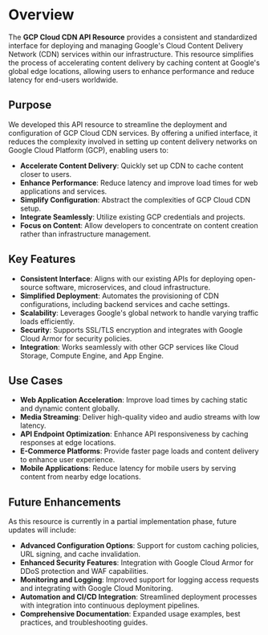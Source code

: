 # Overview

The **GCP Cloud CDN API Resource** provides a consistent and standardized interface for deploying and managing Google's Cloud Content Delivery Network (CDN) services within our infrastructure. This resource simplifies the process of accelerating content delivery by caching content at Google's global edge locations, allowing users to enhance performance and reduce latency for end-users worldwide.

## Purpose

We developed this API resource to streamline the deployment and configuration of GCP Cloud CDN services. By offering a unified interface, it reduces the complexity involved in setting up content delivery networks on Google Cloud Platform (GCP), enabling users to:

- **Accelerate Content Delivery**: Quickly set up CDN to cache content closer to users.
- **Enhance Performance**: Reduce latency and improve load times for web applications and services.
- **Simplify Configuration**: Abstract the complexities of GCP Cloud CDN setup.
- **Integrate Seamlessly**: Utilize existing GCP credentials and projects.
- **Focus on Content**: Allow developers to concentrate on content creation rather than infrastructure management.

## Key Features

- **Consistent Interface**: Aligns with our existing APIs for deploying open-source software, microservices, and cloud infrastructure.
- **Simplified Deployment**: Automates the provisioning of CDN configurations, including backend services and cache settings.
- **Scalability**: Leverages Google's global network to handle varying traffic loads efficiently.
- **Security**: Supports SSL/TLS encryption and integrates with Google Cloud Armor for security policies.
- **Integration**: Works seamlessly with other GCP services like Cloud Storage, Compute Engine, and App Engine.

## Use Cases

- **Web Application Acceleration**: Improve load times by caching static and dynamic content globally.
- **Media Streaming**: Deliver high-quality video and audio streams with low latency.
- **API Endpoint Optimization**: Enhance API responsiveness by caching responses at edge locations.
- **E-Commerce Platforms**: Provide faster page loads and content delivery to enhance user experience.
- **Mobile Applications**: Reduce latency for mobile users by serving content from nearby edge locations.

## Future Enhancements

As this resource is currently in a partial implementation phase, future updates will include:

- **Advanced Configuration Options**: Support for custom caching policies, URL signing, and cache invalidation.
- **Enhanced Security Features**: Integration with Google Cloud Armor for DDoS protection and WAF capabilities.
- **Monitoring and Logging**: Improved support for logging access requests and integrating with Google Cloud Monitoring.
- **Automation and CI/CD Integration**: Streamlined deployment processes with integration into continuous deployment pipelines.
- **Comprehensive Documentation**: Expanded usage examples, best practices, and troubleshooting guides.
